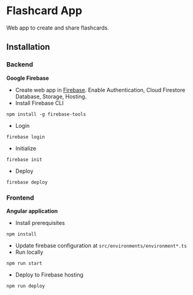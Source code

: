 # Flashcard App

Web app to create and share flashcards.

## Installation

### Backend
**Google Firebase**
* Create web app in [Firebase](https://firebase.google.com). Enable Authentication, Cloud Firestore Database, Storage, Hosting.
* Install Firebase CLI
```
npm install -g firebase-tools
```
* Login
```
firebase login
```
* Initialize
```
firebase init
```
* Deploy
```
firebase deploy
```

### Frontend
**Angular application**
* Install prerequisites
```
npm install
```
* Update firebase configuration at `src/environments/environment*.ts`
* Run locally
```
npm run start
```
* Deploy to Firebase hosting
```
npm run deploy
```
